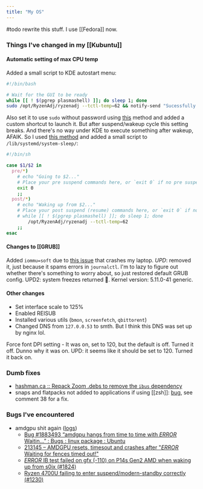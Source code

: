 ```yaml
---
title: "My OS"
---
```


#todo rewrite this stuff. I use [[Fedora]] now.

### Things I've changed in my [[Kubuntu]]
#### Automatic setting of max CPU temp
Added a small script to KDE autostart menu:
```bash
#!/bin/bash

# Wait for the GUI to be ready
while [[ ! $(pgrep plasmashell) ]]; do sleep 1; done
sudo /opt/RyzenAdj/ryzenadj --tctl-temp=62 && notify-send "Sucessfully set tctl_temp to 62"
```

Also set it to use `sudo` without password using [this](https://askubuntu.com/questions/197536/running-a-startup-program-in-terminal-with-sudo?rq=1) method and added a custom shortcut to launch it. But after suspend/wakeup cycle this setting breaks. And there's no way under KDE to execute something after wakeup, AFAIK. So I used [this method](https://askubuntu.com/questions/226278/run-script-on-wakeup) and added a small script to `/lib/systemd/system-sleep/`:
```bash
#!/bin/sh

case $1/$2 in
  pre/*)
    # echo "Going to $2..."
    # Place your pre suspend commands here, or `exit 0` if no pre suspend action required
    exit 0
    ;;
  post/*)
    # echo "Waking up from $2..."
    # Place your post suspend (resume) commands here, or `exit 0` if no post suspend action required
    # while [[ ! $(pgrep plasmashell) ]]; do sleep 1; done
        /opt/RyzenAdj/ryzenadj --tctl-temp=62
    ;;
esac
```

#### Changes to [[GRUB]]
Added `iommu=soft` due to [this issue](https://bugzilla.kernel.org/show_bug.cgi?id=202665) that crashes my laptop. *UPD*: removed it, just because it spams errors in `journalctl`. I'm to lazy to figure out whether there's something to worry about, so just restored default GRUB config. UPD2: system freezes returned 🥲. Kernel version: 5.11.0-41 generic.

#### Other changes
- Set interface scale to 125%
- Enabled REISUB
- Installed various utils (`bmon`, `screenfetch`, `qbittorent`)
- Changed DNS from `127.0.0.53` to smth. But I think this DNS was set up by nginx lol.

Force font DPI setting - It was on, set to 120, but the default is off. Turned it off. Dunno why it was on.
UPD: it seems like it should be set to 120. Turned it back on.

### Dumb fixes
- [hashman.ca :: Repack Zoom .debs to remove the `ibus` dependency](https://hashman.ca/zoom/)
- snaps and flatpacks not added to applications if using [[zsh]]: [bug](https://bugs.launchpad.net/ubuntu/+source/snapd/+bug/1640514), see comment 38 for a fix.

### Bugs I've encountered
- amdgpu shit again ([logs](https://pastebin.com/qZg5imae))
	- [Bug #1883493 “amdgpu hangs from time to time with *ERROR* Waitin...” : Bugs : linux package : Ubuntu](https://bugs.launchpad.net/ubuntu/+source/linux/+bug/1883493)
	- [213145 – AMDGPU resets, timesout and crashes after "*ERROR* Waiting for fences timed out!"](https://bugzilla.kernel.org/show_bug.cgi?id=213145)
	- [*ERROR* IB test failed on gfx (-110) on P14s Gen2 AMD when waking up from s0ix (#1824)](https://gitlab.freedesktop.org/drm/amd/-/issues/1824)
	- [Ryzen 4700U failing to enter suspend/modern-standby correctly (#1230)](https://gitlab.freedesktop.org/drm/amd/-/issues/1230)

